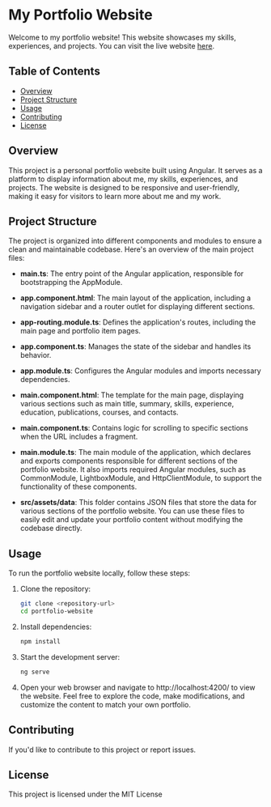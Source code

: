 # My Portfolio Website

Welcome to my portfolio website! This website showcases my skills, experiences, and projects. You can visit the live website [here](https://www.kramarenko.info/).

## Table of Contents

- [Overview](#overview)
- [Project Structure](#project-structure)
- [Usage](#usage)
- [Contributing](#contributing)
- [License](#license)

## Overview

This project is a personal portfolio website built using Angular. It serves as a platform to display information about me, my skills, experiences, and projects. The website is designed to be responsive and user-friendly, making it easy for visitors to learn more about me and my work.

## Project Structure

The project is organized into different components and modules to ensure a clean and maintainable codebase. Here's an overview of the main project files:

- **main.ts**: The entry point of the Angular application, responsible for bootstrapping the AppModule.

- **app.component.html**: The main layout of the application, including a navigation sidebar and a router outlet for displaying different sections.

- **app-routing.module.ts**: Defines the application's routes, including the main page and portfolio item pages.

- **app.component.ts**: Manages the state of the sidebar and handles its behavior.

- **app.module.ts**: Configures the Angular modules and imports necessary dependencies.

- **main.component.html**: The template for the main page, displaying various sections such as main title, summary, skills, experience, education, publications, courses, and contacts.

- **main.component.ts**: Contains logic for scrolling to specific sections when the URL includes a fragment.

- **main.module.ts**: The main module of the application, which declares and exports components responsible for different sections of the portfolio website. It also imports required Angular modules, such as CommonModule, LightboxModule, and HttpClientModule, to support the functionality of these components.

- **src/assets/data**: This folder contains JSON files that store the data for various sections of the portfolio website. You can use these files to easily edit and update your portfolio content without modifying the codebase directly.

## Usage

To run the portfolio website locally, follow these steps:

1. Clone the repository:

   ```sh
   git clone <repository-url>
   cd portfolio-website
2. Install dependencies:
   ```sh
   npm install
3. Start the development server:
   ```sh
   ng serve
4. Open your web browser and navigate to http://localhost:4200/ to view the website.
   Feel free to explore the code, make modifications, and customize the content to match your own portfolio.

## Contributing
If you'd like to contribute to this project or report issues.

## License
This project is licensed under the MIT License

